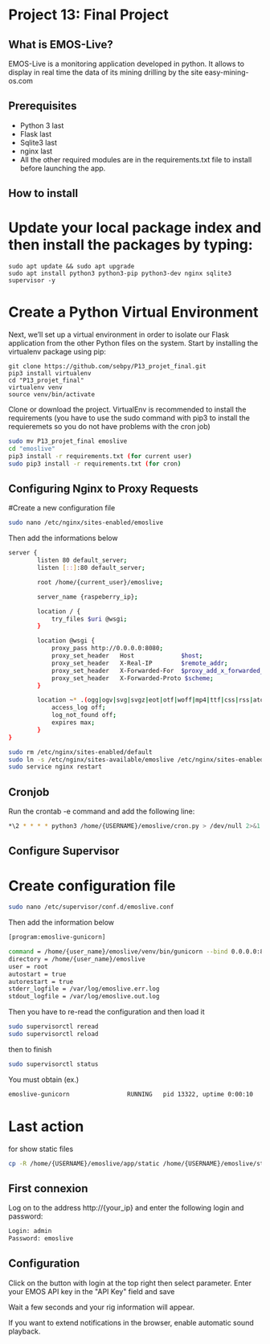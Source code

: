 # Project 13: Final Project

## What is EMOS-Live?
EMOS-Live is a monitoring application developed in python.
It allows to display in real time the data of its mining drilling by the site easy-mining-os.com

## Prerequisites

- Python 3 last
- Flask last
- Sqlite3 last
- nginx last
- All the other required modules are in the requirements.txt file to install before launching the app.


## How to install

# Update your local package index and then install the packages by typing:
```
sudo apt update && sudo apt upgrade
sudo apt install python3 python3-pip python3-dev nginx sqlite3 supervisor -y
```

# Create a Python Virtual Environment

Next, we’ll set up a virtual environment in order to isolate our Flask application from the other Python files on the system.
Start by installing the virtualenv package using pip:
```
git clone https://github.com/sebpy/P13_projet_final.git
pip3 install virtualenv
cd "P13_projet_final"
virtualenv venv
source venv/bin/activate
```

Clone or download the project.
VirtualEnv is recommended to install the requirements
(you have to use the sudo command with pip3 to install the requieremets so you do not have problems with the cron job)
```bash
sudo mv P13_projet_final emoslive
cd "emoslive"
pip3 install -r requirements.txt (for current user)
sudo pip3 install -r requirements.txt (for cron)
```

## Configuring Nginx to Proxy Requests

#Create a new configuration file
```bash
sudo nano /etc/nginx/sites-enabled/emoslive
```

Then add the informations below

```bash
server {
        listen 80 default_server;
        listen [::]:80 default_server;

        root /home/{current_user}/emoslive;

        server_name {raspeberry_ip};

        location / {
            try_files $uri @wsgi;
        }

        location @wsgi {
            proxy_pass http://0.0.0.0:8080;
            proxy_set_header   Host             $host;
            proxy_set_header   X-Real-IP        $remote_addr;
            proxy_set_header   X-Forwarded-For  $proxy_add_x_forwarded_for;
            proxy_set_header   X-Forwarded-Proto $scheme;
        }

        location ~* .(ogg|ogv|svg|svgz|eot|otf|woff|mp4|ttf|css|rss|atom|js|jpg|jpeg|gif|png|ico|zip|tgz|gz|rar|bz2|doc|xls|exe|ppt|tar|mid|midi|wav|bmp|rtf)$ {
            access_log off;
            log_not_found off;
            expires max;
        }
}

```
```bash
sudo rm /etc/nginx/sites-enabled/default
sudo ln -s /etc/nginx/sites-available/emoslive /etc/nginx/sites-enabled/emoslive
sudo service nginx restart
```
## Cronjob
Run the crontab -e command and add the following line:
```bash
*\2 * * * * python3 /home/{USERNAME}/emoslive/cron.py > /dev/null 2>&1
```

## Configure Supervisor
# Create configuration file
```bash
sudo nano /etc/supervisor/conf.d/emoslive.conf
``` 
Then add the information below
```bash
[program:emoslive-gunicorn]

command = /home/{user_name}/emoslive/venv/bin/gunicorn --bind 0.0.0.0:8080 app:app
directory = /home/{user_name}/emoslive
user = root
autostart = true
autorestart = true
stderr_logfile = /var/log/emoslive.err.log
stdout_logfile = /var/log/emoslive.out.log

``` 
Then you have to re-read the configuration and then load it 
```bash
sudo supervisorctl reread
sudo supervisorctl reload
```

then to finish 
```bash
sudo supervisorctl status
```
You must obtain (ex.)
```bash
emoslive-gunicorn                RUNNING   pid 13322, uptime 0:00:10 
```

# Last action
for show static files
```bash
cp -R /home/{USERNAME}/emoslive/app/static /home/{USERNAME}/emoslive/static
```

## First connexion
Log on to the address http://{your_ip} and enter the following login and password:
```bash
Login: admin
Password: emoslive
```

## Configuration
Click on the button with login at the top right then select parameter.
Enter your EMOS API key in the "API Key" field and save

Wait a few seconds and your rig information will appear.

If you want to extend notifications in the browser, enable automatic sound playback.